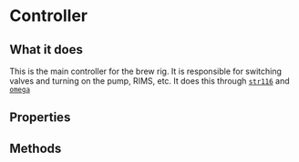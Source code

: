 # Controller
## What it does
This is the main controller for the brew rig. It is responsible for switching valves and turning on the pump, RIMS, etc. It does this through [`str116`](str116.md) and [`omega`](omega.md)

## Properties

## Methods
